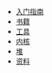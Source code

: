 <!-- _navbar.md -->

* [入门指南](rumen)
* [书籍](书籍/)  
* [工具](pojie/pojie)
* [内核]()
* [堆]()  
* [资料]() 
